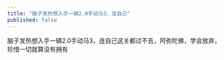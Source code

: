 ```yaml
---
title: "脑子发热想入手一辆2.0手动马3，连自己"
published: false
---
```

脑子发热想入手一辆2.0手动马3，连自己这关都过不去，阿弥陀佛，学会放弃，珍惜一切就算没有拥有

